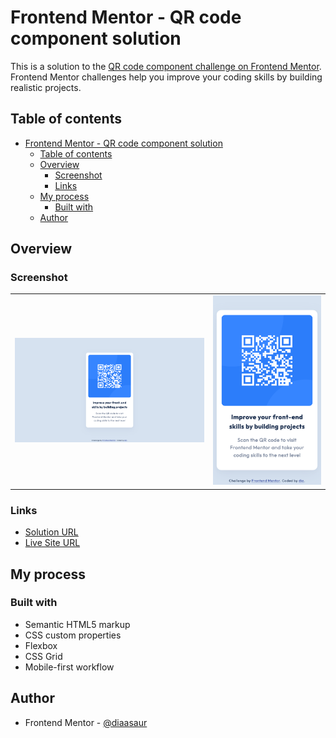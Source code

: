 # Frontend Mentor - QR code component solution

This is a solution to the [QR code component challenge on Frontend Mentor](https://www.frontendmentor.io/challenges/qr-code-component-iux_sIO_H). Frontend Mentor challenges help you improve your coding skills by building realistic projects.

## Table of contents

- [Frontend Mentor - QR code component solution](#frontend-mentor---qr-code-component-solution)
  - [Table of contents](#table-of-contents)
  - [Overview](#overview)
    - [Screenshot](#screenshot)
    - [Links](#links)
  - [My process](#my-process)
    - [Built with](#built-with)
  - [Author](#author)

## Overview

### Screenshot

<table>
        <tr>
            <td>
                <img src="./images/screenshots/desktop.png"
                    alt="Desktop View" title="Desktop View"  width="100%" height='auto'/>
            </td>
            <td>
                <img src="./images/screenshots/mobile.png"
                    alt="Mobile View" title="Mobile View" width="100%" height='auto'/>
            </td>
        </tr>
</table>

### Links

- [Solution URL ](https://your-solution-url.com)
- [Live Site URL](https://your-live-site-url.com)

## My process

### Built with

- Semantic HTML5 markup
- CSS custom properties
- Flexbox
- CSS Grid
- Mobile-first workflow

## Author

- Frontend Mentor - [@diaasaur](https://www.frontendmentor.io/profile/diaasaur)
